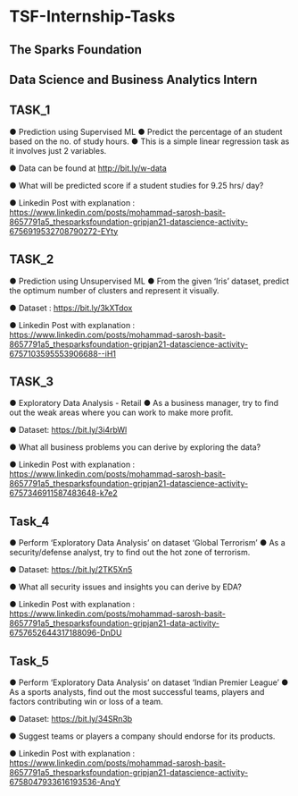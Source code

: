 # TSF-Internship-Tasks

## The Sparks Foundation
## Data Science and Business Analytics Intern

## TASK_1
● Prediction using Supervised ML
● Predict the percentage of an student based on the no. of study hours.
● This is a simple linear regression task as it involves just 2 variables.

● Data can be found at http://bit.ly/w-data

● What will be predicted score if a student studies for 9.25 hrs/ day?

● Linkedin Post with explanation : https://www.linkedin.com/posts/mohammad-sarosh-basit-8657791a5_thesparksfoundation-gripjan21-datascience-activity-6756919532708790272-EYty

## TASK_2
● Prediction using Unsupervised ML
● From the given ‘Iris’ dataset, predict the optimum number of clusters and represent it visually.

● Dataset : https://bit.ly/3kXTdox

● Linkedin Post with explanation : https://www.linkedin.com/posts/mohammad-sarosh-basit-8657791a5_thesparksfoundation-gripjan21-datascience-activity-6757103595553906688--iH1

## TASK_3
● Exploratory Data Analysis - Retail
● As a business manager, try to find out the weak areas where you can work to make more profit.

● Dataset: https://bit.ly/3i4rbWl

● What all business problems you can derive by exploring the data? 

● Linkedin Post with explanation : https://www.linkedin.com/posts/mohammad-sarosh-basit-8657791a5_thesparksfoundation-gripjan21-datascience-activity-6757346911587483648-k7e2

## Task_4
● Perform ‘Exploratory Data Analysis’ on dataset ‘Global Terrorism’
● As a security/defense analyst, try to find out the hot zone of terrorism.

● Dataset: https://bit.ly/2TK5Xn5

● What all security issues and insights you can derive by EDA?

● Linkedin Post with explanation : https://www.linkedin.com/posts/mohammad-sarosh-basit-8657791a5_thesparksfoundation-gripjan21-data-activity-6757652644317188096-DnDU

## Task_5
● Perform ‘Exploratory Data Analysis’ on dataset ‘Indian Premier League’
● As a sports analysts, find out the most successful teams, players and factors
contributing win or loss of a team.

● Dataset: https://bit.ly/34SRn3b

● Suggest teams or players a company should endorse for its products.

● Linkedin Post with explanation : https://www.linkedin.com/posts/mohammad-sarosh-basit-8657791a5_thesparksfoundation-gripjan21-datascience-activity-6758047933616193536-AnqY
